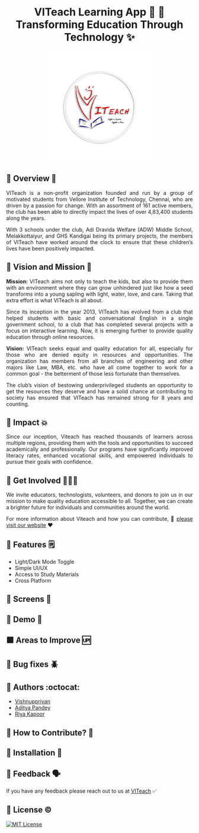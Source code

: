 # <div align ="center"> **VITeach Learning App 📖 📱 <br> Transforming Education Through Technology** :sparkles: </div>

<div align ="center">
<img src= "assets/logos/tempLogo.png" width="300"/>
</div>


## 🔶 Overview 📔

<div align ="justify">
  
VITeach is a non-profit organization founded and run by a group of motivated students from Vellore Institute of Technology, Chennai, who are driven by a passion for change. With an assortment of 161 active members, the club has been able to directly impact the lives of over 4,83,400 students along the years.

With 3 schools under the club, Adi Dravida Welfare (ADW) Middle School, Melakkottaiyur, and GHS Kandigai being its primary projects, the members of VITeach have worked around the clock to ensure that these children’s lives have been positively impacted.

</div>

## 🔶 Vision and Mission 🎯

<div align ="justify">

**Mission:** VITeach aims not only to teach the kids, but also to provide them with an environment where they can grow unhindered just like how a seed transforms into a young sapling with light, water, love, and care. Taking that extra effort is what VITeach is all about.

Since its inception in the year 2013, VITeach has evolved from a club that helped students with basic and conversational English in a single government school, to a club that has completed several projects with a focus on interactive learning. Now, it is emerging further to provide quality education through online resources.
</div>

<div align ="justify">
  
**Vision:** VITeach seeks equal and quality education for all, especially for those who are denied equity in resources and opportunities. The organization has members from all branches of engineering and other majors like Law, MBA, etc. who have all come together to work for a common goal - the betterment of those less fortunate than themselves.

The club’s vision of bestowing underprivileged students an opportunity to get the resources they deserve and have a solid chance at contributing to society has ensured that VITeach has remained strong for 8 years and counting.

</div>

## 🔶 Impact 💥

<div align ="justify">
  
Since our inception, Viteach has reached thousands of learners across multiple regions, providing them with the tools and opportunities to succeed academically and professionally. Our programs have significantly improved literacy rates, enhanced vocational skills, and empowered individuals to pursue their goals with confidence.
  
</div>


## 🔶 Get Involved 🧑‍🤝‍🧑

<div align ="justify">
We invite educators, technologists, volunteers, and donors to join us in our mission to make quality education accessible to all. Together, we can create a brighter future for individuals and communities around the world. <br>

For more information about Viteach and how you can contribute, 🔗 [please visit our website](https://viteach.org.in/ "VITeach") ❤️

</div>

## 🔷 Features 🗒️

- Light/Dark Mode Toggle
- Simple UI/UX
- Access to Study Materials
- Cross Platform

## 💠 Screens 🫧


## 🔷 Demo 🎉


## 🟩 Areas to Improve 🆙


## 💚 Bug fixes 🪲

## 💟 Authors :octocat:

- [Vishnuppriyan]() <br>
- [Aditya Pandey]() <br>
- [Riya Kapoor]() <br>

## 🔷 How to Contribute? 🤔



## 🔷 Installation 🚀


## 🔷 Feedback 🗣️

If you have any feedback please reach out to us at [VITeach](viteach@gmail.com "Gmail") ✅

## 🔴 License ©️

[![MIT License](https://img.shields.io/badge/License-MIT-green.svg)](LICENSE.txt)

